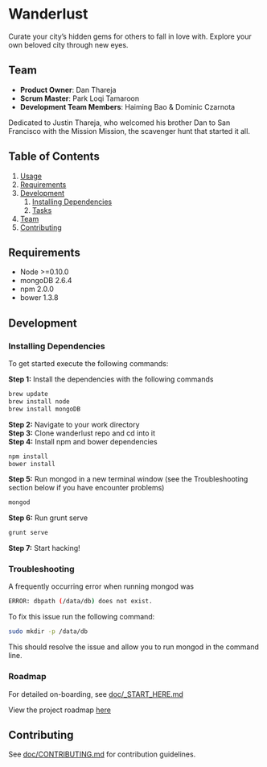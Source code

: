 # Wanderlust

Curate your city’s hidden gems for others to fall in love with.
Explore your own beloved city through new eyes.

## Team

  - __Product Owner__: Dan Thareja
  - __Scrum Master__: Park Loqi Tamaroon
  - __Development Team Members__: Haiming Bao & Dominic Czarnota

  Dedicated to Justin Thareja, who welcomed his brother Dan to San Francisco with the
  Mission Mission, the scavenger hunt that started it all.

## Table of Contents

1. [Usage](#Usage)
1. [Requirements](#requirements)
1. [Development](#development)
    1. [Installing Dependencies](#installing-dependencies)
    1. [Tasks](#tasks)
1. [Team](#team)
1. [Contributing](#contributing)

## Requirements

- Node >=0.10.0
- mongoDB 2.6.4
- npm 2.0.0
- bower 1.3.8

## Development

### Installing Dependencies

To get started execute the following commands:

<b>Step 1:</b> Install the dependencies with the following commands
```sh
brew update
brew install node
brew install mongoDB
```

<b>Step 2:</b> Navigate to your work directory<br>
<b>Step 3:</b> Clone wanderlust repo and cd into it<br>
<b>Step 4:</b> Install npm and bower dependencies
```sh
npm install
bower install
```

<b>Step 5:</b> Run mongod in a new terminal window (see the Troubleshooting section below if you have encounter problems)
```sh
mongod
```

<b>Step 6:</b> Run grunt serve
```sh
grunt serve
```

<b>Step 7:</b> Start hacking!

### Troubleshooting

A frequently occurring error when running mongod was
```sh
ERROR: dbpath (/data/db) does not exist.
```

To fix this issue run the following command:
```sh
sudo mkdir -p /data/db
```
This should resolve the issue and allow you to run mongod in the command line.

### Roadmap

For detailed on-boarding, see [doc/\_START\_HERE.md](doc/\_START\_HERE.md)

View the project roadmap [here](LINK_TO_PROJECT_ISSUES)

## Contributing

See [doc/CONTRIBUTING.md](doc/CONTRIBUTING.md) for contribution guidelines.
